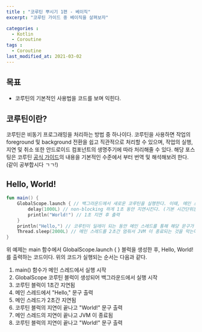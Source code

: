 ```yaml
---
title : "코루틴 뿌시기 1편 - 베이직"
excerpt: "코루틴 가이드 중 베이직을 살펴보자"

categories :
  - Kotlin 
  - Coroutine  
tags : 
  - Coroutine  
last_modified_at: 2021-03-02
---
```

## 목표

- 코루틴의 기본적인 사용법을 코드를 보며 익힌다.

## 코루틴이란?

코루틴은 비동기 프로그래밍을 처리하는 방법 중 하나이다. 코루틴을 사용하면 작업의 foreground 및 background 전환을 쉽고 직관적으로 처리할 수 있으며, 작업의 실행, 지연 및 취소 또한 안드로이드 컴포넌트의 생명주기에 따라 처리해줄 수 있다. 해당 포스팅은 코루틴 [공식 가이드](https://kotlinlang.org/docs/coroutines-basics.html)의 내용을 기본적인 수준에서 부터 번역 및 해석해보려 한다. (같이 공부합시다 ㄱㄱ!) 

## Hello, World!

```kotlin
fun main() {
    GlobalScope.launch { // 백그라운드에서 새로운 코루틴을 실행한다. 이때, 메인 스레드는 계속 동작한다.
        delay(1000L) // non-blocking 하게 1초 동안 지연시킨다. (기본 시간단위는 ms 임)
        println("World!") // 1초 지연 후 출력
    }
    println("Hello,") // 코루틴이 딜레이 되는 동안 메인 스레드를 통해 해당 문구가 출력됨
    Thread.sleep(2000L) // 메인 스레드를 2초간 멈춰서 JVM 이 종료되는 것을 막는다. 
}
```

위 예제는 main 함수에서 GlobalScope.launch { } 블럭을 생성한 후, Hello, World! 를 출력하는 코드이다. 위의 코드가 실행되는 순서는 다음과 같다. 

1. main() 함수가 메인 스레드에서 실행 시작 
2. GlobalScope 코루틴 블럭이 생성되어 백그라운드에서 실행 시작 
3. 코루틴 블럭이 1초간 지연됨 
4. 메인 스레드에서 "Hello," 문구 출력
5. 메인 스레드가 2초간 지연됨 
6. 코루틴 블럭의 지연이 끝나고 "World!" 문구 출력
7. 메인 스레드의 지연이 끝나고 JVM 이 종료됨 
6. 코루틴 블럭의 지연이 끝나고 "World!" 문구 출력


